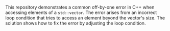 This repository demonstrates a common off-by-one error in C++ when accessing elements of a `std::vector`.  The error arises from an incorrect loop condition that tries to access an element beyond the vector's size. The solution shows how to fix the error by adjusting the loop condition.